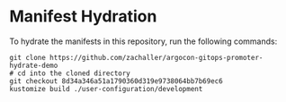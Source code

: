 # Manifest Hydration

To hydrate the manifests in this repository, run the following commands:

```shell
git clone https://github.com/zachaller/argocon-gitops-promoter-hydrate-demo
# cd into the cloned directory
git checkout 8d34a346a51a1790360d319e9738064bb7b69ec6
kustomize build ./user-configuration/development
```
